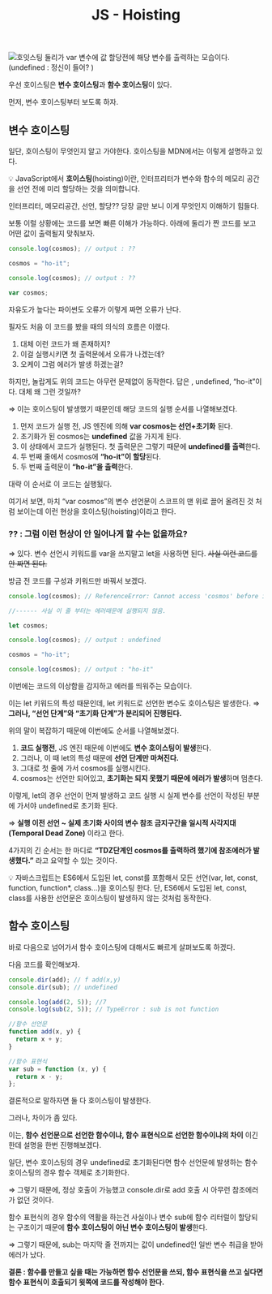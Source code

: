 ﻿---
title: "JS - Hoisting"
categories:
  - FrontEnd
tags:
  - JavaScript
---

![호잇스팅](https://user-images.githubusercontent.com/60723373/172053594-b78a0e27-63db-4524-82fa-0620026503e9.jpg)
둘리가 var 변수에 값 할당전에 해당 변수를 출력하는 모습이다.
(undefined : 정신이 들어? )
ㅤ
ㅤ

우선 호이스팅은 **변수 호이스팅**과 **함수 호이스팅**이 있다.

먼저, 변수 호이스팅부터 보도록 하자.

## 변수 호이스팅

일단, 호이스팅이 무엇인지 알고 가야한다. 호이스팅을 MDN에서는 이렇게 설명하고 있다.

💡 JavaScript에서 **호이스팅**(hoisting)이란, 인터프리터가 변수와 함수의 메모리 공간을 선언 전에 미리 할당하는 것을 의미합니다.

인터프리터, 메모리공간, 선언, 할당?? 당장 글만 보니 이게 무엇인지 이해하기 힘들다.

보통 이럴 상황에는 코드를 보면 빠른 이해가 가능하다.
아래에 둘리가 짠 코드를 보고 어떤 값이 출력될지 맞춰보자.

```jsx
console.log(cosmos); // output : ??

cosmos = "ho-it";

console.log(cosmos); // output : ??

var cosmos;
```

자유도가 높다는 파이썬도 오류가 이렇게 짜면 오류가 난다.

필자도 처음 이 코드를 봤을 때의 의식의 흐름은 이랬다.

1.  대체 이런 코드가 왜 존재하지?
2.  이걸 실행시키면 첫 출력문에서 오류가 나겠는데?
3.  오케이 그럼 에러가 발생 하겠는걸?

하지만, 놀랍게도 위의 코드는 아무런 문제없이 동작한다.
답은 , undefined, “ho-it”이다. 대체 왜 그런 것일까?

⇒ 이는 호이스팅이 발생했기 때문인데 해당 코드의 실행 순서를 나열해보겠다.

1.  먼저 코드가 실행 전, JS 엔진에 의해 **var cosmos는 선언+초기화** 된다.
2.  초기화가 된 cosmos는 **undefined** 값을 가지게 된다.
3.  이 상태에서 코드가 실행된다. 첫 출력문은 그렇기 때문에 **undefined를 출력**한다.
4.  두 번째 줄에서 cosmos에 **“ho-it”이 할당**된다.
5.  두 번째 출력문이 **“ho-it”을 출력**한다.

대략 이 순서로 이 코드는 실행됬다.

여기서 보면, 마치 “var cosmos”의 변수 선언문이 스코프의 맨 위로 끌어 올려진 것 처럼 보이는데 이런 현상을 호이스팅(hoisting)이라고 한다.
ㅤ
ㅤ

### ?? : 그럼 이런 현상이 안 일어나게 할 수는 없을까요?

⇒ 있다. 변수 선언시 키워드를 var을 쓰지말고 let을 사용하면 된다.
~~사실 이런 코드를 안 짜면 된다.~~

방금 전 코드를 구성과 키워드만 바꿔서 보겠다.

```jsx
console.log(cosmos); // ReferenceError: Cannot access 'cosmos' before initialization

//------ 사실 이 줄 부터는 에러때문에 실행되지 않음.

let cosmos;

console.log(cosmos); // output : undefined

cosmos = "ho-it";

console.log(cosmos); // output : "ho-it"
```

이번에는 코드의 이상함을 감지하고 에러를 띄워주는 모습이다.

이는 let 키워드의 특성 때문인데, let 키워드로 선언한 변수도 호이스팅은 발생한다.
⇒ **그러나, “선언 단계”와 “초기화 단계”가 분리되어 진행된다.**
ㅤ
ㅤ

위의 말이 복잡하기 때문에 이번에도 순서를 나열해보겠다.

1.  **코드 실행전**, JS 엔진 때문에 이번에도 **변수 호이스팅이 발생**한다.
2.  그러나, 이 때 let의 특성 때문에 **선언 단계만 마쳐진다.**
3.  그대로 첫 줄에 가서 cosmos를 실행시킨다.
4.  cosmos는 선언만 되어있고, **초기화는 되지 못했기 때문에 에러가 발생**하며 멈춘다.

이렇게, let의 경우 선언이 먼저 발생하고 코드 실행 시 실제 변수를 선언이 작성된 부분에 가서야 undefined로 초기화 된다.

⇒ **실행 이전 선언 ~ 실제 초기화 사이의 변수 참조 금지구간을 일시적 사각지대(Temporal Dead Zone)** 이라고 한다.

4가지의 긴 순서는 한 마디로 **“TDZ단계인 cosmos를 출력하려 했기에 참조에러가 발생했다.”** 라고 요약할 수 있는 것이다.

💡 자바스크립트는 ES6에서 도입된 let, const를 포함해서 모든 선언(var, let, const, function, function\*, class…)을 호이스팅 한다. 단, ES6에서 도입된 let, const, class를 사용한 선언문은 호이스팅이 발생하지 않는 것처럼 동작한다.
ㅤ
ㅤ
ㅤ
ㅤ

## 함수 호이스팅

바로 다음으로 넘어가서 함수 호이스팅에 대해서도 빠르게 살펴보도록 하겠다.

다음 코드를 확인해보자.

```jsx
console.dir(add); // f add(x,y)
console.dir(sub); // undefined

console.log(add(2, 5)); //7
console.log(sub(2, 5)); // TypeError : sub is not function

//함수 선언문
function add(x, y) {
  return x + y;
}

//함수 표현식
var sub = function (x, y) {
  return x - y;
};
```

결론적으로 말하자면 둘 다 호이스팅이 발생한다.

그러나, 차이가 좀 있다.

이는, **함수 선언문으로 선언한 함수이냐, 함수 표현식으로 선언한 함수이냐의 차이** 이긴 한데 설명을 한번 진행해보겠다.

일단, 변수 호이스팅의 경우 undefined로 초기화된다면 함수 선언문에 발생하는 함수 호이스팅의 경우 함수 객체로 초기화한다.

⇒ 그렇기 때문에, 정상 호출이 가능했고 console.dir로 add 호출 시 아무런 참조에러가 없던 것이다.

함수 표현식의 경우 함수의 역활을 하는건 사실이나 변수 sub에 함수 리터럴이 할당되는 구조이기 때문에 **함수 호이스팅이 아닌 변수 호이스팅이 발생**한다.

⇒ 그렇기 때문에, sub는 마지막 줄 전까지는 값이 undefined인 일반 변수 취급을 받아 에러가 났다.

**결론 : 함수를 만들고 싶을 때는 가능하면 함수 선언문을 쓰되, 함수 표현식을 쓰고 싶다면 함수 표현식이 호출되기 윗쪽에 코드를 작성해야 한다.**
